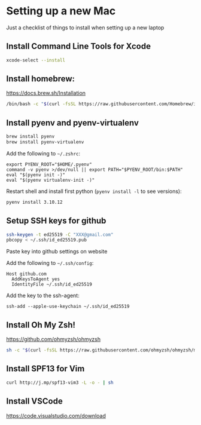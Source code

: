 # Setting up a new Mac
Just a checklist of things to install when setting up a new laptop

## Install Command Line Tools for Xcode

```sh
xcode-select --install
```

## Install homebrew:

https://docs.brew.sh/Installation

```sh
/bin/bash -c "$(curl -fsSL https://raw.githubusercontent.com/Homebrew/install/master/install.sh)"
```

## Install pyenv and pyenv-virtualenv

```sh
brew install pyenv
brew install pyenv-virtualenv
```

Add the following to `~/.zshrc`:
```
export PYENV_ROOT="$HOME/.pyenv"
command -v pyenv >/dev/null || export PATH="$PYENV_ROOT/bin:$PATH"
eval "$(pyenv init -)"
eval "$(pyenv virtualenv-init -)"
```

Restart shell and install first python (`pyenv install -l` to see versions):
```sh
pyenv install 3.10.12
```

## Setup SSH keys for github

```sh
ssh-keygen -t ed25519 -C "XXX@gmail.com"
pbcopy < ~/.ssh/id_ed25519.pub
```

Paste key into github settings on website

Add the following to `~/.ssh/config`:

```
Host github.com
  AddKeysToAgent yes
  IdentityFile ~/.ssh/id_ed25519
```
Add the key to the ssh-agent:
```
ssh-add --apple-use-keychain ~/.ssh/id_ed25519
```

## Install Oh My Zsh!
https://github.com/ohmyzsh/ohmyzsh

```sh
sh -c "$(curl -fsSL https://raw.githubusercontent.com/ohmyzsh/ohmyzsh/master/tools/install.sh)"
```

## Install SPF13 for Vim

```sh
curl http://j.mp/spf13-vim3 -L -o - | sh
```

## Install VSCode

https://code.visualstudio.com/download

